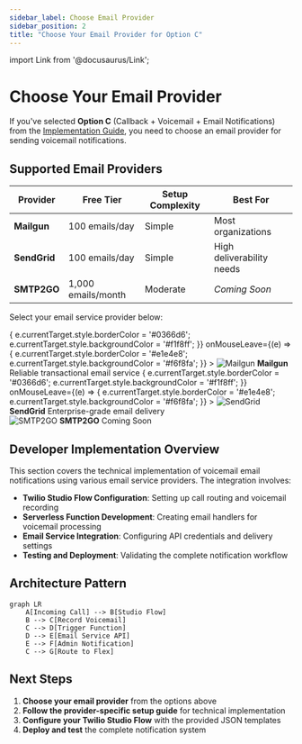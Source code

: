 ```yaml
---
sidebar_label: Choose Email Provider
sidebar_position: 2  
title: "Choose Your Email Provider for Option C"
---
```


import Link from '@docusaurus/Link';

# Choose Your Email Provider

If you've selected **Option C** (Callback + Voicemail + Email Notifications) from the [Implementation Guide](/developers/building/feature-management/channels/voice/voicemail-implementation-guide), you need to choose an email provider for sending voicemail notifications.

## Supported Email Providers

| Provider | Free Tier | Setup Complexity | Best For |
|----------|-----------|------------------|----------|
| **Mailgun** | 100 emails/day | Simple | Most organizations |
| **SendGrid** | 100 emails/day | Simple | High deliverability needs |
| **SMTP2GO** | 1,000 emails/month | Moderate | *Coming Soon* |

Select your email service provider below:

<div style={{
  display: 'flex',
  flexWrap: 'wrap',
  gap: '20px',
  justifyContent: 'center',
  margin: '40px 0'
}}>
  <Link
    to="/developers/building/feature-management/channels/voice/voicemail/email-providers/mailgun-setup"
    style={{
      textDecoration: 'none',
      color: 'inherit',
      display: 'flex',
      flexDirection: 'column',
      alignItems: 'center',
      padding: '20px',
      border: '2px solid #e1e4e8',
      borderRadius: '8px',
      backgroundColor: '#f6f8fa',
      transition: 'all 0.3s ease',
      minWidth: '200px',
      maxWidth: '250px'
    }}
    onMouseEnter={(e) => {
      e.currentTarget.style.borderColor = '#0366d6';
      e.currentTarget.style.backgroundColor = '#f1f8ff';
    }}
    onMouseLeave={(e) => {
      e.currentTarget.style.borderColor = '#e1e4e8';
      e.currentTarget.style.backgroundColor = '#f6f8fa';
    }}
  >
    <img 
      src="/img/providers/mailgun-logo.png" 
      alt="Mailgun" 
      style={{
        height: '60px',
        width: 'auto',
        marginBottom: '15px'
      }}
    />
    <strong style={{ fontSize: '16px', marginBottom: '8px' }}>Mailgun</strong>
    <span style={{ fontSize: '14px', color: '#666', textAlign: 'center' }}>
      Reliable transactional email service
    </span>
  </Link>

  <Link
    to="/developers/building/feature-management/channels/voice/voicemail/email-providers/sendgrid-setup"
    style={{
      textDecoration: 'none',
      color: 'inherit',
      display: 'flex',
      flexDirection: 'column',
      alignItems: 'center',
      padding: '20px',
      border: '2px solid #e1e4e8',
      borderRadius: '8px',
      backgroundColor: '#f6f8fa',
      transition: 'all 0.3s ease',
      minWidth: '200px',
      maxWidth: '250px'
    }}
    onMouseEnter={(e) => {
      e.currentTarget.style.borderColor = '#0366d6';
      e.currentTarget.style.backgroundColor = '#f1f8ff';
    }}
    onMouseLeave={(e) => {
      e.currentTarget.style.borderColor = '#e1e4e8';
      e.currentTarget.style.backgroundColor = '#f6f8fa';
    }}
  >
    <img 
      src="/img/providers/sendgrid-logo.png" 
      alt="SendGrid" 
      style={{
        height: '60px',
        width: 'auto',
        marginBottom: '15px'
      }}
    />
    <strong style={{ fontSize: '16px', marginBottom: '8px' }}>SendGrid</strong>
    <span style={{ fontSize: '14px', color: '#666', textAlign: 'center' }}>
      Enterprise-grade email delivery
    </span>
  </Link>

  <div style={{
    display: 'flex',
    flexDirection: 'column',
    alignItems: 'center',
    padding: '20px',
    border: '2px dashed #d1d5da',
    borderRadius: '8px',
    backgroundColor: '#fafbfc',
    minWidth: '200px',
    maxWidth: '250px',
    opacity: '0.6'
  }}>
    <img 
      src="/img/providers/smtp2go-logo.png" 
      alt="SMTP2GO" 
      style={{
        height: '60px',
        width: 'auto',
        marginBottom: '15px'
      }}
    />
    <strong style={{ fontSize: '16px', marginBottom: '8px' }}>SMTP2GO</strong>
    <span style={{ fontSize: '14px', color: '#666', textAlign: 'center' }}>
      Coming Soon
    </span>
  </div>
</div>

## Developer Implementation Overview

This section covers the technical implementation of voicemail email notifications using various email service providers. The integration involves:

- **Twilio Studio Flow Configuration**: Setting up call routing and voicemail recording
- **Serverless Function Development**: Creating email handlers for voicemail processing  
- **Email Service Integration**: Configuring API credentials and delivery settings
- **Testing and Deployment**: Validating the complete notification workflow

## Architecture Pattern

```mermaid
graph LR
    A[Incoming Call] --> B[Studio Flow]
    B --> C[Record Voicemail] 
    C --> D[Trigger Function]
    D --> E[Email Service API]
    E --> F[Admin Notification]
    C --> G[Route to Flex]
```

## Next Steps

1. **Choose your email provider** from the options above
2. **Follow the provider-specific setup guide** for technical implementation
3. **Configure your Twilio Studio Flow** with the provided JSON templates
4. **Deploy and test** the complete notification system